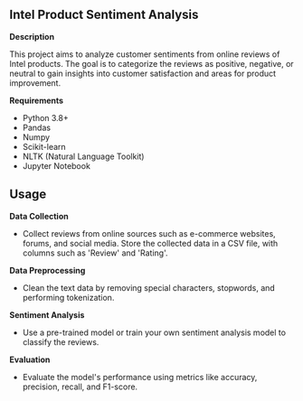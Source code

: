 ## Intel Product Sentiment Analysis
**Description**

This project aims to analyze customer sentiments from online reviews of Intel products. The goal is to categorize the reviews as positive, negative, or neutral to gain insights into customer satisfaction and areas for product improvement.

**Requirements**
   - Python 3.8+
   - Pandas
   - Numpy
   - Scikit-learn
   - NLTK (Natural Language Toolkit)
   - Jupyter Notebook


## Usage

**Data Collection**

   - Collect reviews from online sources such as e-commerce websites, forums, and social media.
Store the collected data in a CSV file, with columns such as 'Review' and 'Rating'.

**Data Preprocessing**

  - Clean the text data by removing special characters, stopwords, and performing tokenization.

**Sentiment Analysis**

  - Use a pre-trained model or train your own sentiment analysis model to classify the reviews.

**Evaluation**

   - Evaluate the model's performance using metrics like accuracy, precision, recall, and F1-score.
